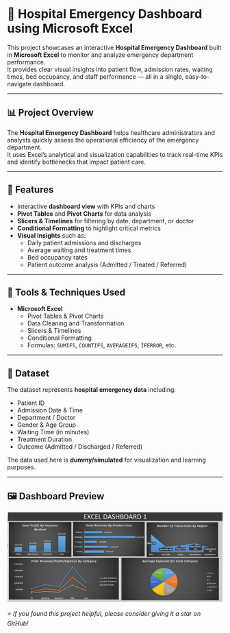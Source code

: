 # 🏥 Hospital Emergency Dashboard using Microsoft Excel

This project showcases an interactive **Hospital Emergency Dashboard** built in **Microsoft Excel** to monitor and analyze emergency department performance.  
It provides clear visual insights into patient flow, admission rates, waiting times, bed occupancy, and staff performance — all in a single, easy-to-navigate dashboard.

---

## 📊 Project Overview

The **Hospital Emergency Dashboard** helps healthcare administrators and analysts quickly assess the operational efficiency of the emergency department.  
It uses Excel’s analytical and visualization capabilities to track real-time KPIs and identify bottlenecks that impact patient care.

---

## 🚀 Features

- Interactive **dashboard view** with KPIs and charts  
- **Pivot Tables** and **Pivot Charts** for data analysis  
- **Slicers & Timelines** for filtering by date, department, or doctor  
- **Conditional Formatting** to highlight critical metrics  
- **Visual insights** such as:
  - Daily patient admissions and discharges  
  - Average waiting and treatment times  
  - Bed occupancy rates  
  - Patient outcome analysis (Admitted / Treated / Referred)

---

## 🧠 Tools & Techniques Used

- **Microsoft Excel**
  - Pivot Tables & Pivot Charts  
  - Data Cleaning and Transformation  
  - Slicers & Timelines  
  - Conditional Formatting  
  - Formulas: `SUMIFS`, `COUNTIFS`, `AVERAGEIFS`, `IFERROR`, etc.  

---

## 📂 Dataset

The dataset represents **hospital emergency data** including:
- Patient ID  
- Admission Date & Time  
- Department / Doctor  
- Gender & Age Group  
- Waiting Time (in minutes)  
- Treatment Duration  
- Outcome (Admitted / Discharged / Referred)  

The data used here is **dummy/simulated** for visualization and learning purposes.

---

## 🖼️ Dashboard Preview

![Sales Dashboard](https://github.com/Aarsh0315/Sales-Dashboard-Using-Excel/blob/main/Sales%20Dashboard.png?raw=true)

⭐ *If you found this project helpful, please consider giving it a star on GitHub!*
